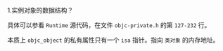 1.实例对象的数据结构？

具体可以参看 `Runtime` 源代码，在文件 `objc-private.h` 的第 `127-232` 行。

本质上 `objc_object` 的私有属性只有一个 `isa` 指针。指向 `类对象` 的内存地址。

